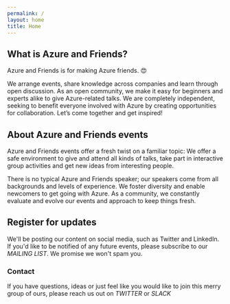 ```yaml
---
permalink: /
layout: home
title: Home
---
```


## What is Azure and Friends?

Azure and Friends is for making Azure friends. :heart_eyes:

We arrange events, share knowledge across companies and learn through open discussion. As an open community, we make it easy for beginners and experts alike to give Azure-related talks. We are completely independent, seeking to benefit everyone involved with Azure by creating opportunities for collaboration. Let’s come together and get inspired!

## About Azure and Friends events

Azure and Friends events offer a fresh twist on a familiar topic: We offer a safe environment to give and attend all kinds of talks, take part in interactive group activities and get new ideas from interesting people. 

There is no typical Azure and Friends speaker; our speakers come from all backgrounds and levels of experience. We foster diversity and enable newcomers to get going with Azure. As a community, we constantly evaluate and evolve our events and approach to keep things fresh.

## Register for updates

We'll be posting our content on social media, such as Twitter and LinkedIn. If you'd like to be notified of any future events, please subscribe to our *MAILING LIST*. We promise we won't spam you.

### Contact

If you have questions, ideas or just feel like you would like to join this merry group of ours, please reach us out on *TWITTER* or *SLACK*
